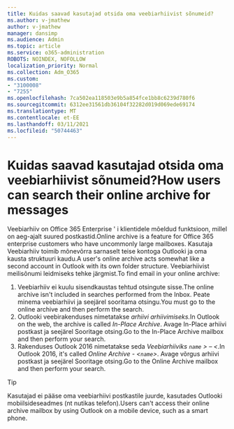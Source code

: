 ```yaml
---
title: Kuidas saavad kasutajad otsida oma veebiarhiivist sõnumeid?
ms.author: v-jmathew
author: v-jmathew
manager: dansimp
ms.audience: Admin
ms.topic: article
ms.service: o365-administration
ROBOTS: NOINDEX, NOFOLLOW
localization_priority: Normal
ms.collection: Adm_O365
ms.custom:
- "3100008"
- "7255"
ms.openlocfilehash: 7ca502ea118503e9b5a854fce1bb8c6239d780f6
ms.sourcegitcommit: 6312ee31561db36104f32282d019d069ede69174
ms.translationtype: MT
ms.contentlocale: et-EE
ms.lasthandoff: 03/11/2021
ms.locfileid: "50744463"
---
```

# <a name="how-users-can-search-their-online-archive-for-messages"></a><span data-ttu-id="19ada-102">Kuidas saavad kasutajad otsida oma veebiarhiivist sõnumeid?</span><span class="sxs-lookup"><span data-stu-id="19ada-102">How users can search their online archive for messages</span></span>

<span data-ttu-id="19ada-103">Veebiarhiiv on Office 365 Enterprise ' i klientidele mõeldud funktsioon, millel on aeg-ajalt suured postkastid.</span><span class="sxs-lookup"><span data-stu-id="19ada-103">Online archive is a feature for Office 365 enterprise customers who have uncommonly large mailboxes.</span></span> <span data-ttu-id="19ada-104">Kasutaja Veebiarhiiv toimib mõnevõrra sarnaselt teise kontoga Outlooki ja oma kausta struktuuri kaudu.</span><span class="sxs-lookup"><span data-stu-id="19ada-104">A user's online archive acts somewhat like a second account in Outlook with its own folder structure.</span></span> <span data-ttu-id="19ada-105">Veebiarhiivist meilisõnumi leidmiseks tehke järgmist.</span><span class="sxs-lookup"><span data-stu-id="19ada-105">To find email in your online archive:</span></span>

1. <span data-ttu-id="19ada-106">Veebiarhiiv ei kuulu sisendkaustas tehtud otsingute sisse.</span><span class="sxs-lookup"><span data-stu-id="19ada-106">The online archive isn't included in searches performed from the Inbox.</span></span> <span data-ttu-id="19ada-107">Peate minema veebiarhiivi ja seejärel sooritama otsingu.</span><span class="sxs-lookup"><span data-stu-id="19ada-107">You must go to the online archive and then perform the search.</span></span>
2. <span data-ttu-id="19ada-108">Outlooki veebirakenduses nimetatakse *arhiivi arhiivimiseks.*</span><span class="sxs-lookup"><span data-stu-id="19ada-108">In Outlook on the web, the archive is called *In-Place Archive*.</span></span> <span data-ttu-id="19ada-109">Avage In-Place arhiivi postkast ja seejärel Sooritage otsing.</span><span class="sxs-lookup"><span data-stu-id="19ada-109">Go to the In-Place Archive mailbox and then perform your search.</span></span>
3. <span data-ttu-id="19ada-110">Rakenduses Outlook 2016 nimetatakse seda *Veebiarhiiviks `name` > – <*.</span><span class="sxs-lookup"><span data-stu-id="19ada-110">In Outlook 2016, it's called *Online Archive - <`name`>*.</span></span> <span data-ttu-id="19ada-111">Avage võrgus arhiivi postkast ja seejärel Sooritage otsing.</span><span class="sxs-lookup"><span data-stu-id="19ada-111">Go to the Online Archive mailbox and then perform your search.</span></span>

> [!TIP]
> <span data-ttu-id="19ada-112">Kasutajad ei pääse oma veebiarhiivi postkastile juurde, kasutades Outlooki mobiilsideseadmes (nt nutikas telefon).</span><span class="sxs-lookup"><span data-stu-id="19ada-112">Users can't access their online archive mailbox by using Outlook on a mobile device, such as a smart phone.</span></span>
